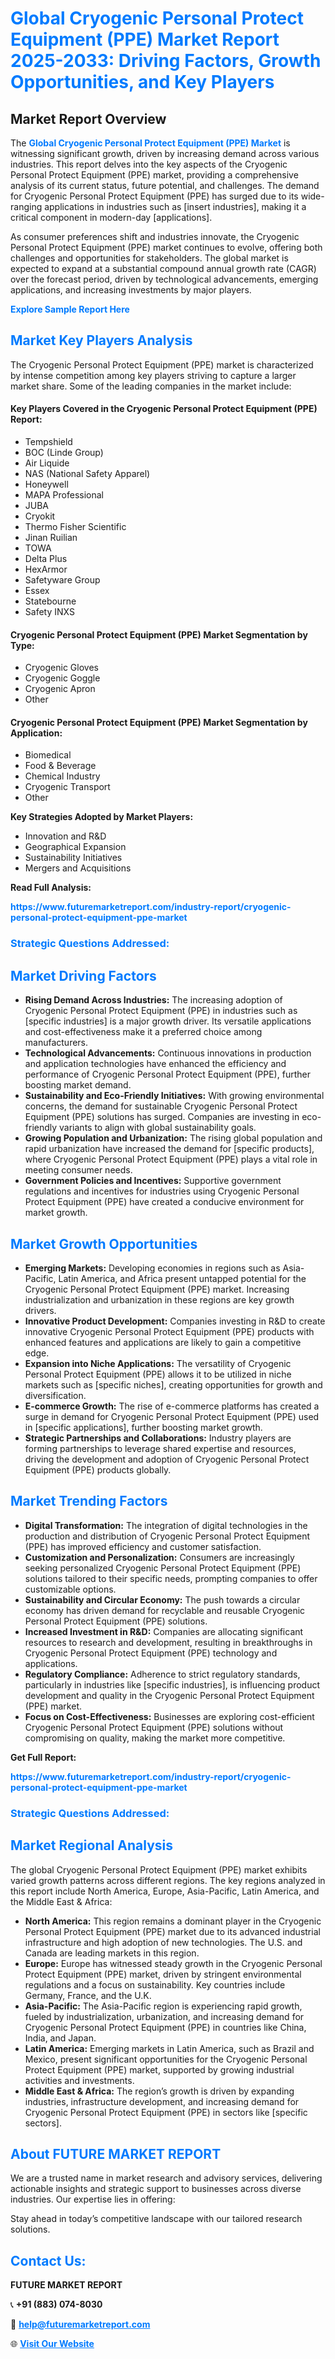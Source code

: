<h1 style="color: #007BFF;">Global Cryogenic Personal Protect Equipment (PPE) Market Report 2025-2033: Driving Factors, Growth Opportunities, and Key Players</h1>

<section id="overview">
<h2>Market Report Overview</h2>
<p>The <a href="https://www.futuremarketreport.com/industry-report/cryogenic-personal-protect-equipment-ppe-market" style="color: #007BFF; text-decoration: none;"><strong>Global Cryogenic Personal Protect Equipment (PPE) Market</strong></a> is witnessing significant growth, driven by increasing demand across various industries. This report delves into the key aspects of the Cryogenic Personal Protect Equipment (PPE) market, providing a comprehensive analysis of its current status, future potential, and challenges. The demand for Cryogenic Personal Protect Equipment (PPE) has surged due to its wide-ranging applications in industries such as [insert industries], making it a critical component in modern-day [applications].</p>
<p>As consumer preferences shift and industries innovate, the Cryogenic Personal Protect Equipment (PPE) market continues to evolve, offering both challenges and opportunities for stakeholders. The global market is expected to expand at a substantial compound annual growth rate (CAGR) over the forecast period, driven by technological advancements, emerging applications, and increasing investments by major players.</p>
</section>

<section id="overview">
<p><a href="https://www.futuremarketreport.com/request-sample/reportId=27510" style="color: #007BFF; text-decoration: none;"><strong>Explore Sample Report Here</strong></a></p>
</section>

<section id="key-players">
<h2 style="color: #007BFF;">Market Key Players Analysis</h2>
<p>The Cryogenic Personal Protect Equipment (PPE) market is characterized by intense competition among key players striving to capture a larger market share. Some of the leading companies in the market include:</p>
<h4>Key Players Covered in the Cryogenic Personal Protect Equipment (PPE) Report:</h4>
<ul><li>Tempshield</li><li>BOC (Linde Group)</li><li>Air Liquide</li><li>NAS (National Safety Apparel)</li><li>Honeywell</li><li>MAPA Professional</li><li>JUBA</li><li>Cryokit</li><li>Thermo Fisher Scientific</li><li>Jinan Ruilian</li><li>TOWA</li><li>Delta Plus</li><li>HexArmor</li><li>Safetyware Group</li><li>Essex</li><li>Statebourne</li><li>Safety INXS</li></ul>
<h4>Cryogenic Personal Protect Equipment (PPE) Market Segmentation by Type:</h4>
<ul><li>Cryogenic Gloves</li><li>Cryogenic Goggle</li><li>Cryogenic Apron</li><li>Other</li></ul>

<h4>Cryogenic Personal Protect Equipment (PPE) Market Segmentation by Application:</h4>
<ul><li>Biomedical</li><li>Food &amp; Beverage</li><li>Chemical Industry</li><li>Cryogenic Transport</li><li>Other</li></ul>
<p><strong>Key Strategies Adopted by Market Players:</strong></p>
<ul>
<li>Innovation and R&D</li>
<li>Geographical Expansion</li>
<li>Sustainability Initiatives</li>
<li>Mergers and Acquisitions</li>
</ul>
</section>

<section>
<p><strong>Read Full Analysis: </strong></p><a href="https://www.futuremarketreport.com/industry-report/cryogenic-personal-protect-equipment-ppe-market" style="color: #007BFF; text-decoration: none;"><strong>https://www.futuremarketreport.com/industry-report/cryogenic-personal-protect-equipment-ppe-market</strong></a>
<h3 style="color: #007BFF;">Strategic Questions Addressed:</h3>
</section>

<section id="driving-factors">
<h2 style="color: #007BFF;">Market Driving Factors</h2>
<ul>
<li><strong>Rising Demand Across Industries:</strong> The increasing adoption of Cryogenic Personal Protect Equipment (PPE) in industries such as [specific industries] is a major growth driver. Its versatile applications and cost-effectiveness make it a preferred choice among manufacturers.</li>
<li><strong>Technological Advancements:</strong> Continuous innovations in production and application technologies have enhanced the efficiency and performance of Cryogenic Personal Protect Equipment (PPE), further boosting market demand.</li>
<li><strong>Sustainability and Eco-Friendly Initiatives:</strong> With growing environmental concerns, the demand for sustainable Cryogenic Personal Protect Equipment (PPE) solutions has surged. Companies are investing in eco-friendly variants to align with global sustainability goals.</li>
<li><strong>Growing Population and Urbanization:</strong> The rising global population and rapid urbanization have increased the demand for [specific products], where Cryogenic Personal Protect Equipment (PPE) plays a vital role in meeting consumer needs.</li>
<li><strong>Government Policies and Incentives:</strong> Supportive government regulations and incentives for industries using Cryogenic Personal Protect Equipment (PPE) have created a conducive environment for market growth.</li>
</ul>
</section>

<section id="growth-opportunities">
<h2 style="color: #007BFF;">Market Growth Opportunities</h2>
<ul>
<li><strong>Emerging Markets:</strong> Developing economies in regions such as Asia-Pacific, Latin America, and Africa present untapped potential for the Cryogenic Personal Protect Equipment (PPE) market. Increasing industrialization and urbanization in these regions are key growth drivers.</li>
<li><strong>Innovative Product Development:</strong> Companies investing in R&D to create innovative Cryogenic Personal Protect Equipment (PPE) products with enhanced features and applications are likely to gain a competitive edge.</li>
<li><strong>Expansion into Niche Applications:</strong> The versatility of Cryogenic Personal Protect Equipment (PPE) allows it to be utilized in niche markets such as [specific niches], creating opportunities for growth and diversification.</li>
<li><strong>E-commerce Growth:</strong> The rise of e-commerce platforms has created a surge in demand for Cryogenic Personal Protect Equipment (PPE) used in [specific applications], further boosting market growth.</li>
<li><strong>Strategic Partnerships and Collaborations:</strong> Industry players are forming partnerships to leverage shared expertise and resources, driving the development and adoption of Cryogenic Personal Protect Equipment (PPE) products globally.</li>
</ul>
</section>

<section id="trending-factors">
<h2 style="color: #007BFF;">Market Trending Factors</h2>
<ul>
<li><strong>Digital Transformation:</strong> The integration of digital technologies in the production and distribution of Cryogenic Personal Protect Equipment (PPE) has improved efficiency and customer satisfaction.</li>
<li><strong>Customization and Personalization:</strong> Consumers are increasingly seeking personalized Cryogenic Personal Protect Equipment (PPE) solutions tailored to their specific needs, prompting companies to offer customizable options.</li>
<li><strong>Sustainability and Circular Economy:</strong> The push towards a circular economy has driven demand for recyclable and reusable Cryogenic Personal Protect Equipment (PPE) solutions.</li>
<li><strong>Increased Investment in R&D:</strong> Companies are allocating significant resources to research and development, resulting in breakthroughs in Cryogenic Personal Protect Equipment (PPE) technology and applications.</li>
<li><strong>Regulatory Compliance:</strong> Adherence to strict regulatory standards, particularly in industries like [specific industries], is influencing product development and quality in the Cryogenic Personal Protect Equipment (PPE) market.</li>
<li><strong>Focus on Cost-Effectiveness:</strong> Businesses are exploring cost-efficient Cryogenic Personal Protect Equipment (PPE) solutions without compromising on quality, making the market more competitive.</li>
</ul>
</section>

<section>
<p><strong>Get Full Report: </strong></p><a href="https://www.futuremarketreport.com/industry-report/cryogenic-personal-protect-equipment-ppe-market" style="color: #007BFF; text-decoration: none;"><strong>https://www.futuremarketreport.com/industry-report/cryogenic-personal-protect-equipment-ppe-market</strong></a>
<h3 style="color: #007BFF;">Strategic Questions Addressed:</h3>
</section>


<section id="regional-analysis">
<h2 style="color: #007BFF;">Market Regional Analysis</h2>
<p>The global Cryogenic Personal Protect Equipment (PPE) market exhibits varied growth patterns across different regions. The key regions analyzed in this report include North America, Europe, Asia-Pacific, Latin America, and the Middle East & Africa:</p>
<ul>
<li><strong>North America:</strong> This region remains a dominant player in the Cryogenic Personal Protect Equipment (PPE) market due to its advanced industrial infrastructure and high adoption of new technologies. The U.S. and Canada are leading markets in this region.</li>
<li><strong>Europe:</strong> Europe has witnessed steady growth in the Cryogenic Personal Protect Equipment (PPE) market, driven by stringent environmental regulations and a focus on sustainability. Key countries include Germany, France, and the U.K.</li>
<li><strong>Asia-Pacific:</strong> The Asia-Pacific region is experiencing rapid growth, fueled by industrialization, urbanization, and increasing demand for Cryogenic Personal Protect Equipment (PPE) in countries like China, India, and Japan.</li>
<li><strong>Latin America:</strong> Emerging markets in Latin America, such as Brazil and Mexico, present significant opportunities for the Cryogenic Personal Protect Equipment (PPE) market, supported by growing industrial activities and investments.</li>
<li><strong>Middle East & Africa:</strong> The region’s growth is driven by expanding industries, infrastructure development, and increasing demand for Cryogenic Personal Protect Equipment (PPE) in sectors like [specific sectors].</li>
</ul>
</section>

<footer>
<h2 style="color: #007BFF;">About FUTURE MARKET REPORT</h2>
<p>We are a trusted name in market research and advisory services, delivering actionable insights and strategic support to businesses across diverse industries. Our expertise lies in offering:</p>

<p>Stay ahead in today’s competitive landscape with our tailored research solutions.</p>

<h2 style="color: #007BFF;">Contact Us:</h2>
<p><strong>FUTURE MARKET REPORT</strong></p>
<p>📞 <strong>+91 (883) 074-8030</strong></p>
<p>📧 <strong><a href="mailto:help@futuremarketreport.com" style="color: #007BFF;">help@futuremarketreport.com</a></strong></p>
<p>🌐 <strong><a href="https://www.futuremarketreport.com/" style="color: #007BFF;">Visit Our Website</a></strong></p>
</footer>
